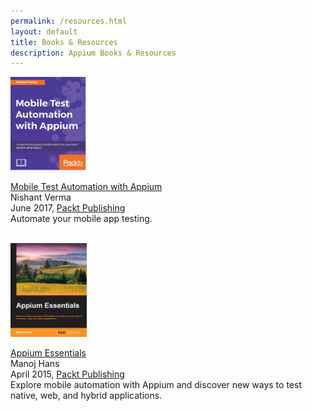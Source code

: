 ```yaml
---
permalink: /resources.html
layout: default
title: Books & Resources
description: Appium Books & Resources
---
```



<div>
<a href="https://www.packtpub.com/application-development/mobile-test-automation-appium">
  <img src="img/resources/mta_appium.png" height="150">
</a>

<a href="https://www.packtpub.com/application-development/mobile-test-automation-appium" class="resource-title">Mobile Test Automation with Appium</a><br>
Nishant Verma<br>
June 2017, <a href="https://www.packtpub.com/">Packt Publishing</a><br>
Automate your mobile app testing.
</div>
<br/>

<div>
<a href="https://www.packtpub.com/application-development/appium-essentials/?utm_source=POD&utm_medium=referral&utm_campaign=1784392480">
  <img src="img/resources/appium_essentials.jpg" height="150">
</a>

<a href="https://www.packtpub.com/application-development/appium-essentials/?utm_source=POD&utm_medium=referral&utm_campaign=1784392480" class="resource-title">Appium Essentials</a><br>
Manoj Hans<br>
April 2015, <a href="https://www.packtpub.com/">Packt Publishing</a><br>
Explore mobile automation with Appium and discover new ways to test native, web, and hybrid applications.
</div>
